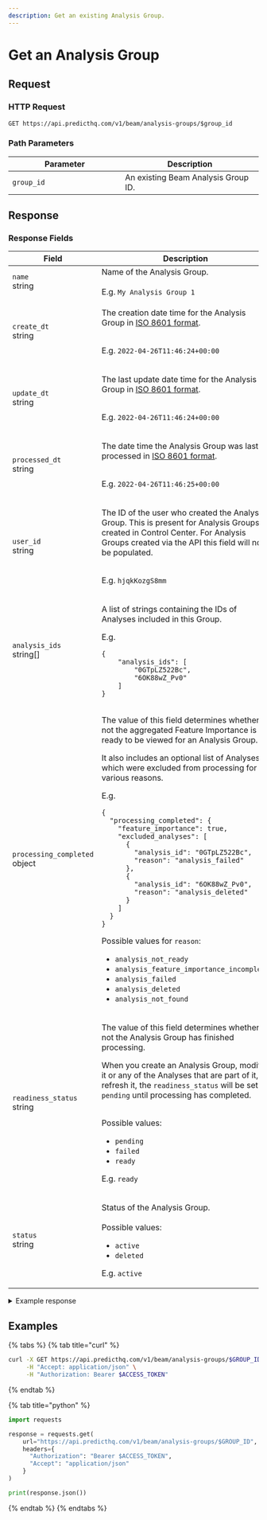 ```yaml
---
description: Get an existing Analysis Group.
---
```


# Get an Analysis Group

## Request

### HTTP Request

```apacheconf
GET https://api.predicthq.com/v1/beam/analysis-groups/$group_id
```

### Path Parameters

<table><thead><tr><th width="211">Parameter</th><th>Description</th></tr></thead><tbody><tr><td><code>group_id</code></td><td>An existing Beam Analysis Group ID.</td></tr></tbody></table>

## Response

### Response Fields

<table><thead><tr><th width="219">Field</th><th>Description</th></tr></thead><tbody><tr><td><code>name</code><br>string</td><td>Name of the Analysis Group.<br><br>E.g. <code>My Analysis Group 1</code></td></tr><tr><td><code>create_dt</code><br>string</td><td><p>The creation date time for the Analysis Group in <a href="https://en.wikipedia.org/wiki/ISO_8601">ISO 8601 format</a>.</p><p><br>E.g. <code>2022-04-26T11:46:24+00:00</code></p></td></tr><tr><td><code>update_dt</code><br>string</td><td><p>The last update date time for the Analysis Group in <a href="https://en.wikipedia.org/wiki/ISO_8601">ISO 8601 format</a>.</p><p><br>E.g. <code>2022-04-26T11:46:24+00:00</code></p></td></tr><tr><td><code>processed_dt</code><br>string</td><td><p>The date time the Analysis Group was last processed in <a href="https://en.wikipedia.org/wiki/ISO_8601">ISO 8601 format</a>.</p><p><br>E.g. <code>2022-04-26T11:46:25+00:00</code></p></td></tr><tr><td><code>user_id</code><br>string</td><td><p>The ID of the user who created the Analysis Group. This is present for Analysis Groups created in Control Center. For Analysis Groups created via the API this field will not be populated.</p><p><br>E.g. <code>hjqkKozgS8mm</code></p></td></tr><tr><td><code>analysis_ids</code><br>string[]</td><td><p>A list of strings containing the IDs of Analyses included in this Group.</p><p></p><p>E.g.</p><pre class="language-json"><code class="lang-json">{
    "analysis_ids": [
        "0GTpLZ522Bc",
        "6OK88wZ_Pv0"
    ]
}
</code></pre></td></tr><tr><td><code>processing_completed</code><br>object</td><td><p>The value of this field determines whether or not the aggregated Feature Importance is ready to be viewed for an Analysis Group.</p><p></p><p>It also includes an optional list of Analyses which were excluded from processing for various reasons.</p><p></p><p>E.g.</p><pre class="language-json"><code class="lang-json">{ 
  "processing_completed": { 
    "feature_importance": true, 
    "excluded_analyses": [ 
      { 
        "analysis_id": "0GTpLZ522Bc", 
        "reason": "analysis_failed" 
      }, 
      { 
        "analysis_id": "6OK88wZ_Pv0", 
        "reason": "analysis_deleted" 
      } 
    ] 
  } 
}
</code></pre><p>Possible values for <code>reason</code>: </p><ul><li><code>analysis_not_ready</code></li><li><code>analysis_feature_importance_incomplete</code></li><li><code>analysis_failed</code></li><li><code>analysis_deleted</code></li><li><code>analysis_not_found</code></li></ul></td></tr><tr><td><code>readiness_status</code><br>string</td><td><p>The value of this field determines whether or not the Analysis Group has finished processing.</p><p></p><p>When you create an Analysis Group, modify it or any of the Analyses that are part of it, or refresh it, the <code>readiness_status</code> will be set to <code>pending</code> until processing has completed.</p><p><br>Possible values:</p><ul><li><code>pending</code></li><li><code>failed</code></li><li><code>ready</code></li></ul><p>E.g. <code>ready</code></p></td></tr><tr><td><code>status</code><br>string</td><td><p>Status of the Analysis Group.<br><br>Possible values:</p><ul><li><code>active</code></li><li><code>deleted</code></li></ul><p>E.g. <code>active</code></p></td></tr></tbody></table>



<details>

<summary>Example response</summary>

Below is an example response:

```json
{
    "name": "My Analysis Group 1",
    "create_dt": "2024-02-23T01:37:34.784468+00:00",
    "update_dt": "2024-02-23T01:37:34.784468+00:00",
    "analysis_ids": [
        "0GTpLZ522Bc",
        "6OK88wZ_Pv0"
    ],
    "processing_completed": {
        "feature_importance": true,
        "excluded_analyses": [
            {
                "analysis_id": "0GTpLZ522Bc",
                "reason": "analysis_failed"
            },
            {
                "analysis_id": "6OK88wZ_Pv0",
                "reason": "analysis_failed"
            }
        ]
    },
    "status": "active",
    "readiness_status": "failed",
    "user_id": "MT_KIk17j-w",
    "processed_dt": "2024-02-23T01:37:37.181042+00:00"
}
```

</details>

## Examples

{% tabs %}
{% tab title="curl" %}
```bash
curl -X GET https://api.predicthq.com/v1/beam/analysis-groups/$GROUP_ID \
     -H "Accept: application/json" \
     -H "Authorization: Bearer $ACCESS_TOKEN"
```
{% endtab %}

{% tab title="python" %}
```python
import requests

response = requests.get(
    url="https://api.predicthq.com/v1/beam/analysis-groups/$GROUP_ID",
    headers={
      "Authorization": "Bearer $ACCESS_TOKEN",
      "Accept": "application/json"
    }
)

print(response.json())
```
{% endtab %}
{% endtabs %}

